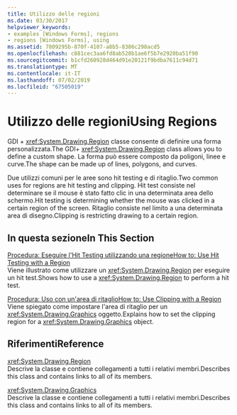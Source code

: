 ```yaml
---
title: Utilizzo delle regioni
ms.date: 03/30/2017
helpviewer_keywords:
- examples [Windows Forms], regions
- regions [Windows Forms], using
ms.assetid: 7809295b-870f-4107-a8b5-8386c298acd5
ms.openlocfilehash: c881cec3aa6fd8ab528b1ae6f5b7e2920ba51f90
ms.sourcegitcommit: b1cfd260928d464d91e20121f9bdba7611c94d71
ms.translationtype: MT
ms.contentlocale: it-IT
ms.lasthandoff: 07/02/2019
ms.locfileid: "67505019"
---
```

# <a name="using-regions"></a><span data-ttu-id="834ec-102">Utilizzo delle regioni</span><span class="sxs-lookup"><span data-stu-id="834ec-102">Using Regions</span></span>
<span data-ttu-id="834ec-103">GDI + <xref:System.Drawing.Region> classe consente di definire una forma personalizzata.</span><span class="sxs-lookup"><span data-stu-id="834ec-103">The GDI+ <xref:System.Drawing.Region> class allows you to define a custom shape.</span></span> <span data-ttu-id="834ec-104">La forma può essere composto da poligoni, linee e curve.</span><span class="sxs-lookup"><span data-stu-id="834ec-104">The shape can be made up of lines, polygons, and curves.</span></span>  
  
 <span data-ttu-id="834ec-105">Due utilizzi comuni per le aree sono hit testing e di ritaglio.</span><span class="sxs-lookup"><span data-stu-id="834ec-105">Two common uses for regions are hit testing and clipping.</span></span> <span data-ttu-id="834ec-106">Hit test consiste nel determinare se il mouse è stato fatto clic in una determinata area dello schermo.</span><span class="sxs-lookup"><span data-stu-id="834ec-106">Hit testing is determining whether the mouse was clicked in a certain region of the screen.</span></span> <span data-ttu-id="834ec-107">Ritaglio consiste nel limito a una determinata area di disegno.</span><span class="sxs-lookup"><span data-stu-id="834ec-107">Clipping is restricting drawing to a certain region.</span></span>  
  
## <a name="in-this-section"></a><span data-ttu-id="834ec-108">In questa sezione</span><span class="sxs-lookup"><span data-stu-id="834ec-108">In This Section</span></span>  
 [<span data-ttu-id="834ec-109">Procedura: Eseguire l'Hit Testing utilizzando una regione</span><span class="sxs-lookup"><span data-stu-id="834ec-109">How to: Use Hit Testing with a Region</span></span>](how-to-use-hit-testing-with-a-region.md)  
 <span data-ttu-id="834ec-110">Viene illustrato come utilizzare un <xref:System.Drawing.Region> per eseguire un hit test.</span><span class="sxs-lookup"><span data-stu-id="834ec-110">Shows how to use a <xref:System.Drawing.Region> to perform a hit test.</span></span>  
  
 [<span data-ttu-id="834ec-111">Procedura: Uso con un'area di ritaglio</span><span class="sxs-lookup"><span data-stu-id="834ec-111">How to: Use Clipping with a Region</span></span>](how-to-use-clipping-with-a-region.md)  
 <span data-ttu-id="834ec-112">Viene spiegato come impostare l'area di ritaglio per un <xref:System.Drawing.Graphics> oggetto.</span><span class="sxs-lookup"><span data-stu-id="834ec-112">Explains how to set the clipping region for a <xref:System.Drawing.Graphics> object.</span></span>  
  
## <a name="reference"></a><span data-ttu-id="834ec-113">Riferimenti</span><span class="sxs-lookup"><span data-stu-id="834ec-113">Reference</span></span>  
 <xref:System.Drawing.Region>  
 <span data-ttu-id="834ec-114">Descrive la classe e contiene collegamenti a tutti i relativi membri.</span><span class="sxs-lookup"><span data-stu-id="834ec-114">Describes this class and contains links to all of its members.</span></span>  
  
 <xref:System.Drawing.Graphics>  
 <span data-ttu-id="834ec-115">Descrive la classe e contiene collegamenti a tutti i relativi membri.</span><span class="sxs-lookup"><span data-stu-id="834ec-115">Describes this class and contains links to all of its members.</span></span>
